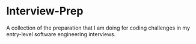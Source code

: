 # Interview-Prep
A collection of the preparation that I am doing for coding challenges in my entry-level software engineering interviews.
